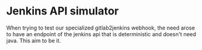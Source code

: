 # Jenkins API simulator

When trying to test our specialized gitlab2jenkins webhook, the need arose to have an endpoint of the jenkins api that is deterministic and doesn't need java. This aim to be it.